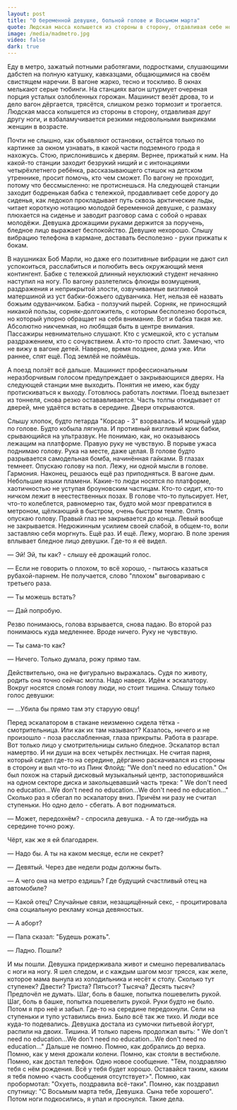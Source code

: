 ```yaml
---
layout: post
title: "О беременной девушке, больной голове и Восьмом марта"
quote: Людская масса колышется из стороны в сторону, отдавливая себе ноги, и взбаламучивается резкими недовольными выкриками женщин в возрасте.
image: /media/madmetro.jpg
video: false
dark: true
---
```


Еду в метро, зажатый потными работягами, подростками, слушающими дабстеп на полную катушку, кавказцами, общающимися на своём свистящем наречии. В вагоне жарко, тесно и тоскливо. В окнах мелькают серые тюбинги. На станциях вагон штурмует очереная порция усталых озлобленных горожан. Машинист везёт дрова, то и дело вагон дёргается, трясётся, слишком резко тормозит и трогается. Людская масса колышется из стороны в сторону, отдавливая друг другу ноги, и взбаламучивается резкими недовольными выкриками женщин в возрасте. 

Почти не слышно, как объявляют остановки, остаётся только по картинке за окном узнавать, в какой части подземного грода я нахожусь. 
Стою, прислонившись к дверям. Вернее, прижатый к ним. На какой-то станции заходит безрукий нищий и с интонациями четырёхлетнего ребёнка, рассказывающего стишок на детском утреннике, просит помочь, кто чем сможет. По вагону не проходит, потому что бессмысленно: не протиснешься. На следующей станции заходит бодренькая бабка с тележкой, продавливает себе дорогу до сиденья, как ледокол прокладывает путь сквозь арктические льды, читает короткую нотацию молодой беременной девушке, с размаху плюхается на сиденье и заводит разговор сама с собой о нравах молодёжи. Девушка дрожащими руками держится за поручень, бледное лицо выражает беспокойство. Девушке нехорошо. 
Слышу вибрацию телефона в кармане, доставать бесполезно - руки прижаты к бокам. 


В наушниках Боб Марли, но даже его позитивные вибрации не дают сил успокоиться, расслабиться и полюбить весь окружающий меня контингент. 
Бабке с тележкой длинный неуклюжий студент нечаянно наступил на ногу. По вагону разлетелись флюиды возмущения, раздражения и неприкрытой злости, озвучиваемые визгливой матершиной из уст бабки-божьего одуванчика. Нет, нельзя её назвать божьим одуванчиком. Бабка - ползучий пырей. Сорняк, не приносящий никакой пользы, сорняк-долгожитель, с которым бесполезно бороться, но который упорно обращает на себя внимание. Вот и бабка такая же. Абсолютно никчемная, но любящая быть в центре внимания. Пассажиры невнимательно слушают. Кто с усмешкой, кто с усталым раздражением, кто с сочувствием. А кто-то просто спит. Замечаю, что не вижу в вагоне детей. Наверно, время позднее, дома уже. Или раннее, спят ещё. Под землёй не поймёшь. 


А поезд ползёт всё дальше. Машинист профессиональным неразборчивым голосом предупреждает о закрывающихся дверях. 
На следующей станции мне выходить. Понятия не имею, как буду протискиваться к выходу. Готовлюсь работать локтями. 
Поезд вылезает из тоннеля, снова резко остававливается. Часть толпы откидывает от дверей, мне удаётся встать в середине. 
Двери открываются. 


Слышу хлопок, будто петарда "Корсар - 3" взорвалась. И мощный удар по голове. Будто кобыла лягнула. И противный визгливый крик бабки, срывающийся на ультразвук. Не понимаю, как, но оказываюсь лежащим на платформе. Правую руку не чувствую. В порыве ужаса поднимаю голову. Рука на месте, даже целая. В голове будто разрывается самодельная бомба, начинённая гайками. В глазах темнеет. Опускаю голову на пол. Лежу, ни одной мысли в голове. Гармония. Наконец, решаюсь ещё раз приподняться. В вагоне дым. Небольшие языки пламени. Какие-то люди носятся по платформе, хаотичностью не уступая броуновским частицам. Кто-то сидит, кто-то ничком лежит в неестественных позах. 
В голове что-то пульсирует. Нет, что-то колеблется, равномерно так, будто мой мозг превратился в метроном, щёлкающий в быстром, очень быстром темпе. Опять опускаю голову. Правый глаз не закрывается до конца. 
Левый вообще не закрывается. Недюжинным усилием своей слабой, в общем-то, воли заставляю себя моргнуть. Ещё раз. И ещё. 
Лежу, моргаю. В поле зрения вплывает бледное лицо девушки. Где-то я её видел. 


&mdash; Эй! Эй, ты как? - слышу её дрожащий голос. 

&mdash; Если не говорить о плохом, то всё хорошо, - пытаюсь казаться рубахой-парнем. Не получается, слово "плохом" выговариваю с третьего раза. 

&mdash; Ты можешь встать? 

&mdash; Дай попробую. 

Резво понимаюсь, голова взрывается, снова падаю. Во второй раз понимаюсь куда медленнее. Вроде ничего. Руку не чувствую. 

&mdash; Ты сама-то как? 

&mdash; Ничего. Только думала, рожу прямо там. 

Действительно, она не фигурально выражалась. Судя по животу, родить она точно сейчас могла. 
Надо наверх. Идём к эскалатору. Вокруг носятся сломя голову люди, но стоит тишина. Слышу только голос девушки: 

&mdash; ...Убила бы прямо там эту старуую овцу! 

Перед эскалатором в стакане неизменно сидела тётка - смотрительница. Или как их там называют? Казалось, ничего и не произошло - поза расслабленная, глаза прикрыты. Работа в разгаре. Вот только лицо у смотрительницы сильно бледное. 
Эскалатор встал намертво. И ни души на всех четырёх лестницах. Не считая парня, который сидел где-то на середине, дёрганно раскачивался из стороны в сторону и выл что-то из Пинк Флойд: "We don't need no education." Он был похож на старый дисковый музыкальный центр, застопорившийся на одном секторе диска и закольцевавший часть трека: " We don't need no education...We don't need no education...We don't need no education..." 
Сколько раз я сбегал по эскалатору вниз. Причём ни разу не считал ступеньки. Но одно дело - сбегать. А вот подниматься. 

&mdash; Может, передохнём? - спросила девушка. - А то где-нибудь на середине точно рожу. 

Чёрт, как же я ей благодарен. 

&mdash; Надо бы. А ты на каком месяце, если не секрет? 

&mdash; Девятый. Через две недели роды должны быть. 

&mdash; А чего она на метро ездишь? Где будущий счастливый отец на автомобиле? 

&mdash; Какой отец? Случайные связи, незащищённый секс, - процитировала она социальную рекламу конца девяностых. 

&mdash; А аборт? 

&mdash; Папа сказал: "Будешь рожать". 

&mdash; Ладно. Пошли? 

И мы пошли. Девушка придерживала живот и смешно переваливалась с ноги на ногу. Я шел следом, и с каждым шагом мозг трясся, как желе, которое мама вынула из холодильника и несёт к столу. 
Сколько тут ступенек? Двести? Триста? Пятьсот? Тысяча? Десять тысяч? Предпочёл не думать. Шаг, боль в башке, попытка пошевелить рукой. Шаг, боль в башке, попытка пошевелить рукой. Руки будто не было. Потом я про неё и забыл. 
Где-то на середине передохнули. Сели на ступеньки и тупо уставились вниз. Было всё так же тихо. И люди все куда-то подевались. 
Девушка достала из сумочки питьевой йогурт, распили на двоих. 
Тишина. И только парень продолжал выть: " We don't need no education...We don't need no education...We don't need no education..." 
Дальше не помню. Помню, как добрались до верха. Помню, как у меня дрожали колени. Помню, как стояли в вестибюле. Помню, как достал телефон. Одно новое сообщение. "Тём, поздравляю тебя с нём рождения. Всё у тебя будет хорошо. Оставайся таким, каким я тебя помню <часть сообщения отсутствует>". 
Помню, как пробормотал: "Охуеть, поздравила всё-таки". Помню, как поздравил спутницу: "С Восьмым марта тебя, Девушка. Сына тебе хорошего". 
Потом ноги подкосились, я упал и проснулся. 
Такие дела.